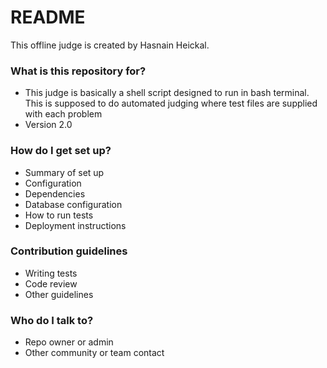 # README #

This offline judge is created by Hasnain Heickal.

### What is this repository for? ###

* This judge is basically a shell script designed to run in bash terminal. This is supposed to do automated judging where test files are supplied with each problem
* Version 2.0

### How do I get set up? ###

* Summary of set up
* Configuration
* Dependencies
* Database configuration
* How to run tests
* Deployment instructions

### Contribution guidelines ###

* Writing tests
* Code review
* Other guidelines

### Who do I talk to? ###

* Repo owner or admin
* Other community or team contact